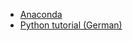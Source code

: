 - [Anaconda](https://www.anaconda.com/)
- [Python tutorial (German)](https://py-tutorial-de.readthedocs.io/de/python-3.3/index.html)
